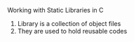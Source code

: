 Working with Static Libraries in C
1. Library is a collection of object files 
2. They are used to hold reusable codes
